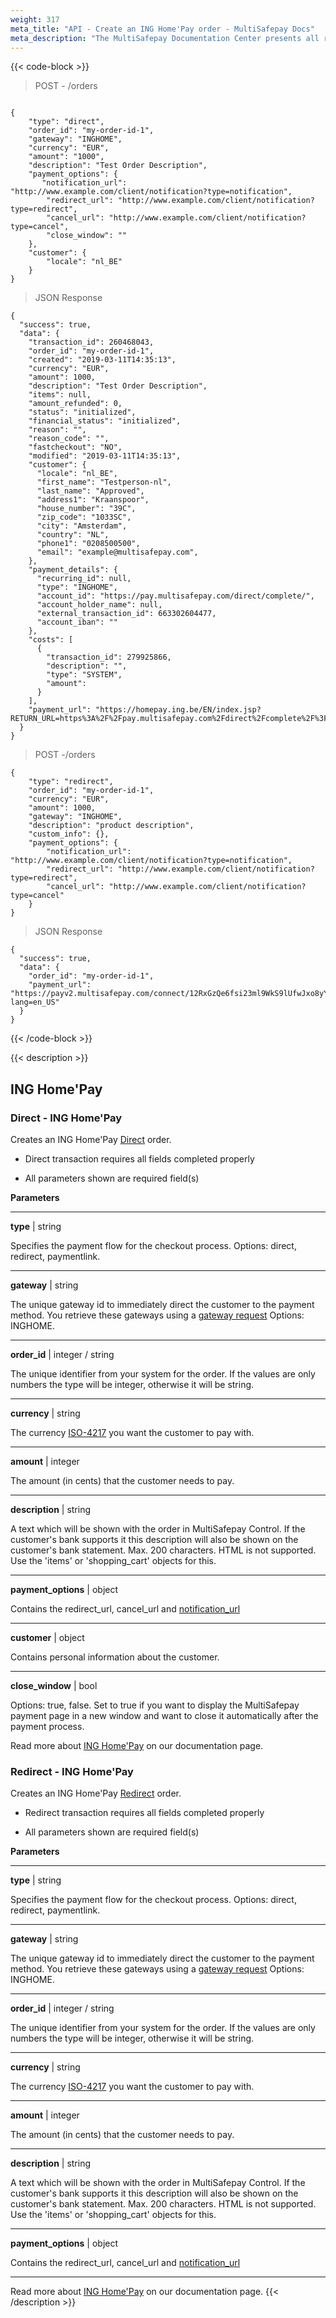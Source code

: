 ```yaml
---
weight: 317
meta_title: "API - Create an ING Home'Pay order - MultiSafepay Docs"
meta_description: "The MultiSafepay Documentation Center presents all relevant information about our Plugins and API. You can also find support pages for Payment Methods, Tools and General Questions as well as the contact details of our Support and Integration Teams."
---
```

{{< code-block >}}

> POST - /orders

```shell

{
    "type": "direct",
    "order_id": "my-order-id-1",
    "gateway": "INGHOME",
    "currency": "EUR",
    "amount": "1000",
    "description": "Test Order Description",
    "payment_options": {
       "notification_url": "http://www.example.com/client/notification?type=notification",
        "redirect_url": "http://www.example.com/client/notification?type=redirect",
        "cancel_url": "http://www.example.com/client/notification?type=cancel", 
        "close_window": ""
    },
    "customer": {
        "locale": "nl_BE"
    }
}
```
> JSON Response

```shell
{
  "success": true,
  "data": {
    "transaction_id": 260468043,
    "order_id": "my-order-id-1",
    "created": "2019-03-11T14:35:13",
    "currency": "EUR",
    "amount": 1000,
    "description": "Test Order Description",
    "items": null,
    "amount_refunded": 0,
    "status": "initialized",
    "financial_status": "initialized",
    "reason": "",
    "reason_code": "",
    "fastcheckout": "NO",
    "modified": "2019-03-11T14:35:13",
    "customer": {
      "locale": "nl_BE",
      "first_name": "Testperson-nl",
      "last_name": "Approved",
      "address1": "Kraanspoor",
      "house_number": "39C",
      "zip_code": "1033SC",
      "city": "Amsterdam",
      "country": "NL",
      "phone1": "0208500500",
      "email": "example@multisafepay.com",
    },
    "payment_details": {
      "recurring_id": null,
      "type": "INGHOME",
      "account_id": "https://pay.multisafepay.com/direct/complete/",
      "account_holder_name": null,
      "external_transaction_id": 663302604477,
      "account_iban": ""
    },
    "costs": [
      {
        "transaction_id": 279925866,
        "description": "",
        "type": "SYSTEM",
        "amount": 
      }
    ],
    "payment_url": "https://homepay.ing.be/EN/index.jsp?RETURN_URL=https%3A%2F%2Fpay.multisafepay.com%2Fdirect%2Fcomplete%2F%3Fmspid%3D260468043&CURRENCY=EUR&AMOUNT=000000100000&RETURN_METHOD=GET&MESSAGE=663302604477&VERSION=2&VENDOR_ID=18204457201&HASH=66d2f141b864621139096d38ce80bc4eff4bb439"
  }
}
```
> POST -/orders

```shell
{
    "type": "redirect",
    "order_id": "my-order-id-1",
    "currency": "EUR",
    "amount": 1000,
    "gateway": "INGHOME",
    "description": "product description",
    "custom_info": {},
    "payment_options": {
        "notification_url": "http://www.example.com/client/notification?type=notification",
        "redirect_url": "http://www.example.com/client/notification?type=redirect",
        "cancel_url": "http://www.example.com/client/notification?type=cancel"
    }
}
```

> JSON Response

```shell
{
  "success": true,
  "data": {
    "order_id": "my-order-id-1",
    "payment_url": "https://payv2.multisafepay.com/connect/12RxGzQe6fsi23ml9WkS9lUfwJxo8yYVWgn/?lang=en_US"
  }
}
```


{{< /code-block >}}

{{< description >}}
## ING Home'Pay
### Direct - ING Home'Pay

Creates an ING Home'Pay [Direct](/faq/api/difference-between-direct-and-redirect) order.

* Direct transaction requires all fields completed properly

* All parameters shown are required field(s)

  
**Parameters**

----------------
__type__ | string

Specifies the payment flow for the checkout process. Options: direct, redirect, paymentlink.  

----------------
__gateway__ | string

The unique gateway id to immediately direct the customer to the payment method. You retrieve these gateways using a [gateway request](#retrieve-all-gateways) Options: INGHOME.

----------------
__order_id__ | integer / string

The unique identifier from your system for the order. If the values are only numbers the type will be integer, otherwise it will be string.

----------------
__currency__ | string

The currency [ISO-4217](https://www.iso.org/iso-4217-currency-codes.html) you want the customer to pay with. 

----------------
__amount__ | integer

The amount (in cents) that the customer needs to pay.

----------------
__description__ | string

A text which will be shown with the order in MultiSafepay Control. If the customer's bank supports it this description will also be shown on the customer's bank statement. Max. 200 characters. HTML is not supported. Use the 'items' or 'shopping_cart' objects for this.

----------------
__payment_options__ | object

Contains the redirect_url, cancel_url and [notification_url](/faq/api/how-does-the-notification-url-work)

----------------    
__customer__ | object

Contains personal information about the customer. 

----------------  

__close_window__ | bool

Options: true, false. Set to true if you want to display the MultiSafepay payment page in a new window and want to close it automatically after the payment process.

Read more about [ING Home'Pay](/payment-methods/banks/ing-home-pay) on our documentation page.

### Redirect - ING Home'Pay
Creates an ING Home'Pay [Redirect](/faq/api/difference-between-direct-and-redirect) order.

* Redirect transaction requires all fields completed properly

* All parameters shown are required field(s)

**Parameters**

----------------
__type__ | string

Specifies the payment flow for the checkout process. Options: direct, redirect, paymentlink.  

----------------
__gateway__ | string

The unique gateway id to immediately direct the customer to the payment method. You retrieve these gateways using a [gateway request](#retrieve-all-gateways) Options: INGHOME.

----------------
__order_id__ | integer / string

The unique identifier from your system for the order. If the values are only numbers the type will be integer, otherwise it will be string.

----------------
__currency__ | string

The currency [ISO-4217](https://www.iso.org/iso-4217-currency-codes.html) you want the customer to pay with. 

----------------
__amount__ | integer

The amount (in cents) that the customer needs to pay.

----------------
__description__ | string

A text which will be shown with the order in MultiSafepay Control. If the customer's bank supports it this description will also be shown on the customer's bank statement. Max. 200 characters. HTML is not supported. Use the 'items' or 'shopping_cart' objects for this.

----------------
__payment_options__ | object

Contains the redirect_url, cancel_url and [notification_url](/faq/api/how-does-the-notification-url-work)

----------------    


Read more about [ING Home'Pay](/payment-methods/banks/ing-home-pay) on our documentation page.
{{< /description >}}
